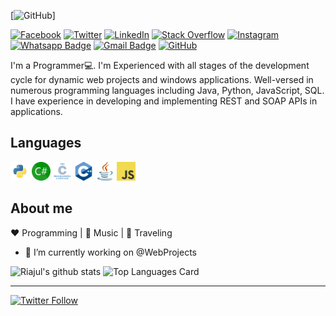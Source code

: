 [![GitHub](https://image.shutterstock.com/image-vector/wide-banner-dark-blue-gradient-260nw-1706841346.jpg)]


<a href="https://www.facebook.com/riajul.kashem" target="_blank"><img src="https://img.shields.io/badge/Facebook-%231877F2.svg?&style=flat-square&logo=facebook&logoColor=white" alt="Facebook"></a>
[![Twitter](https://img.shields.io/badge/-Twitter-222222?style=flat-square&logo=twitter&logoColor=white&link=https://twitter.com/riajulkashem/)](https://twitter.com/Druvo100/)
<a href="https://www.linkedin.com/in/riajulkashem" target="_blank"><img src="https://img.shields.io/badge/LinkedIn-%230077B5.svg?&style=flat-square&logo=linkedin&logoColor=white" alt="LinkedIn"></a>
[![Stack Overflow](https://img.shields.io/badge/-Stack%20Overflow-222222?style=flat-square&logo=stack-overflow&logoColor=white&link=https://stackoverflow.com/users/10721366/riajul-kashem)](https://stackoverflow.com/users/10721366/riajul-kashem)
<a href="https://www.instagram.com/zhdruvo" target="_blank"><img src="https://img.shields.io/badge/Instagram-%23E4405F.svg?&style=flat-square&logo=instagram&logoColor=white" alt="Instagram"></a>
[![Whatsapp Badge](https://img.shields.io/badge/-Whatsapp-4CA143?style=flat-square&labelColor=4CA143&logo=whatsapp&logoColor=white&link=https://api.whatsapp.com/send?phone=+8801777824258&text=Riajul)](https://api.whatsapp.com/send?phone=+8801777824258&text=Riajul)
[![Gmail Badge](https://img.shields.io/badge/-Gmail-c14438?style=flat-square&logo=Gmail&logoColor=white&link=mailto:riajulkashem@gmail.com)](mailto:riajulkashem@gmail.com)
[![GitHub](https://img.shields.io/badge/-GitHub-181717?style=flat-square&logo=github&link=https://github.com/RiajulKashem/)](https://github.com/RiajulKashem/)

I'm a Programmer💻. I'm Experienced with all stages of the development cycle for dynamic web projects and windows applications. Well-versed in numerous programming languages including Java, Python, JavaScript, SQL. I have experience in developing and implementing REST and SOAP APIs in applications. 

## Languages

<code><img height="30" src="https://raw.githubusercontent.com/github/explore/80688e429a7d4ef2fca1e82350fe8e3517d3494d/topics/python/python.png"></code>
<code><img height="30" src="https://raw.githubusercontent.com/github/explore/80688e429a7d4ef2fca1e82350fe8e3517d3494d/topics/csharp/csharp.png"></code>
<code><img height="30" src="https://raw.githubusercontent.com/github/explore/80688e429a7d4ef2fca1e82350fe8e3517d3494d/topics/c/c.png"></code>
<code><img height="30" src="https://raw.githubusercontent.com/github/explore/80688e429a7d4ef2fca1e82350fe8e3517d3494d/topics/cpp/cpp.png"></code>
<code><img height="30" src="https://raw.githubusercontent.com/github/explore/80688e429a7d4ef2fca1e82350fe8e3517d3494d/topics/java/java.png"></code>
<code><img height="30" src="https://raw.githubusercontent.com/github/explore/80688e429a7d4ef2fca1e82350fe8e3517d3494d/topics/javascript/javascript.png"></code>



## About me 

:heart: Programming | :black_heart: Music | :blue_heart: Traveling 
- 🔭 I’m currently working on @WebProjects

![Riajul's github stats](https://github-readme-stats.vercel.app/api?username=RiajulKashem&show_icons=true&hide_border=true)
![Top Languages Card](https://github-readme-stats.vercel.app/api/top-langs/?username=RiajulKashem&layout=compact)


---
[![Twitter Follow](https://img.shields.io/twitter/follow/Riajul_Kashem?style=social)](https://twitter.com/riajulkashem)

